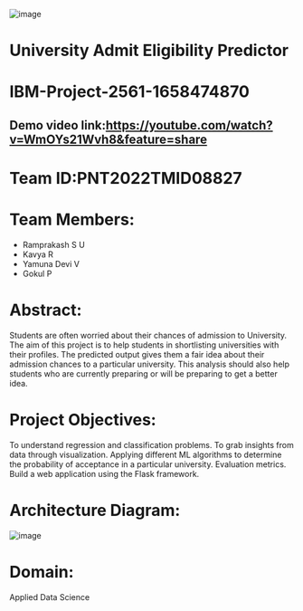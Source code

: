 ![image](https://user-images.githubusercontent.com/115606971/196098281-8d1455a3-a637-4573-ad9a-2103473e7fd3.png)

# University Admit Eligibility Predictor
# IBM-Project-2561-1658474870
## Demo video link:https://youtube.com/watch?v=WmOYs21Wvh8&feature=share
# Team ID:PNT2022TMID08827
# Team Members: 
- Ramprakash S U 
- Kavya R
- Yamuna Devi V
- Gokul P

# Abstract:
Students are often worried about their chances of admission to University.
The aim of this project is to help students in shortlisting universities with their profiles.
The predicted output gives them a fair idea about their admission chances to a particular university.
This analysis should also help students who are currently preparing or will be preparing to get a better idea.

# Project Objectives:
To understand regression and classification problems.
To grab insights from data through visualization.
Applying different ML algorithms to determine the probability of acceptance in a particular university.
Evaluation metrics.
Build a web application using the Flask framework.

# Architecture Diagram:
![image](https://user-images.githubusercontent.com/115606971/196102901-3704b121-8bb2-483e-a84b-c2d348b5864d.png)

# Domain:
Applied Data Science
